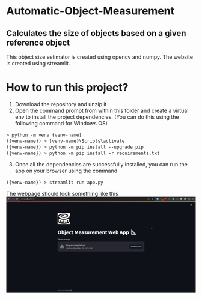 # Automatic-Object-Measurement
## Calculates the size of objects based on a given reference object
This object size estimator is created using opencv and numpy.
The website is created using streamlit.

# How to run this project?
1. Download the repository and unzip it
2. Open the command prompt from within this folder and create a virtual env to install the project dependencies.
  (You can do this using the following command for Windows OS)
  ```
  > python -m venv {venv-name}
  ({venv-name}) > {venv-name}\Scripts\activate
  ({venv-name}) > python -m pip install --upgrade pip
  ({venv-name}) > python -m pip install -r requirements.txt
  ```
3. Once all the dependencies are successfully installed, you can run the app on your browser using the command
  ```
  ({venv-name}) > streamlit run app.py
  ```
  The webpage should look something like this
  ![alt text](https://github.com/nanaki-dhanoa/Automatic-Object-Measurement/blob/main/readme_images/image1.png?raw=true)
  
